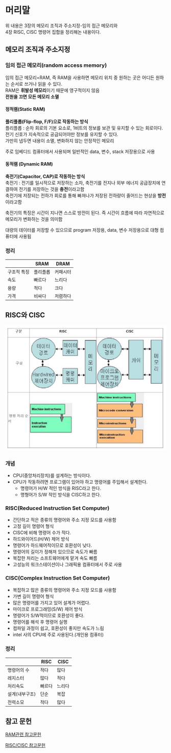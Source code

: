 # 머리말
위 내용은 3장의 메모리 조직과 주소지정-임의 접근 메모리와<br/>
4장 RISC, CISC 명령어 집합을 정리해논 내용이다.<br/>

## 메모리 조직과 주소지정
### 임의 접근 메모리(random access memory)
임의 접근 메모리=RAM, 즉 RAM을 사용하면 메모리 위치 중 원하는 곳은 어디든 원하는 순서로 쓰거나 읽을 수 있다.<br/>
RAM은 **휘발성 메모리**이기 때문에 영구적이지 않음<br/>
**전원을 끄면 모든 메모리 소멸**<br/>

#### 정적램(Static RAM)
**플리플롭(Flip-flop, F/F)으로 작동하는 방식**<br/>
플리플롭 : 순차 회로의 기본 요소로, 1비트의 정보를 보관 및 유지할 수 있는 회로이다. 전기 신호가 지속적으로 공급되어야만 정보를 유지할 수 있다.<br/>
가만히 냅두면 내용이 소멸, 변화하지 않는 안정적인 메모리<br/>

주로 임베디드 컴퓨터에서 사용되며 일반적인 data, 변수, stack 저장용으로 사용<br/>


#### 동적램 (Dynamic RAM)
**축전기(Capacitor, CAP)로 작동하는 방식**<br/>
축전기 : 전기를 일시적으로 저장하는 소자, 축전기를 전지나 외부 에너지 공급장치에 연결하여 전기를 저장하는 것을 **충전**이라고함<br/>
축전기에 저장되는 전하가 회로를 통해 빠져나가 저장된 전하량이 줄어드는 현상을 **방전**이라고함<br/>

축전기의 특징은 시간이 지나면 스스로 방전이 된다. 즉 시간이 흐름에 따라 자연적으로 메모리가 변화하는 것을 의미함<br/>

대량의 데이터를 저장할 수 있으므로 program 저장용, data, 변수 저장용으로 대형 컴퓨터에 사용됨<br/>

### 정리
|   | SRAM | DRAM |
|---|------|------|
| 구조적 특징 |  플리플롭  |  커패시터    |
| 속도 | 빠르다    | 느리다   |
| 용량 | 적다    | 크다    |
| 가격 | 비싸다    | 저렴하다    |


## RISC와 CISC
![RISC,CISC구성](asset/RISC&CISC.PNG)

### 개념
- CPU(중앙처리장치)를 설계하는 방식이다.
- CPU가 작동하려면 프로그램이 있어야 하고 명령어를 주입해서 설계한다.
   - 명령어가 H/W 적인 방식을 RISC라고 한다.
   - 명형어가 S/W 적인 방식을 CISC하고 한다.

### RISC(Reduced Instruction Set Computer)
- 간단하고 적은 종류의 명령어와 주소 지정 모드를 사용함
- 고정 길이 명령어 형식
- CISC에 비해 명령어 수가 적다.
- 하드와이어드(H/W) 제어 방식
- 명령어가 하드웨어적이므로 호환성이 낮다.
- 명령어의 길이가 정해져 있으므로 속도가 빠름
- 복잡한 처리는 소프트웨어에게 맡겨 속도 빠름
- 고성능의 워크스테이션이나 그래픽용 컴퓨터에서 주로 사용

### CISC(Complex Instruction Set Computer)
- 복잡하고 많은 종류의 명령어와 주소 지정 모드를 사용함
- 가변 길이 명령어 형식
- 많은 명령어를 가지고 있어 설계가 어렵다.
- 마이크로 프로그래밍(S/W) 제어 방식
- 명령어가 S/W적이므로 호환성이 좋다.
- 명령어를 해석 후 명령어 실행
- 컴파일 과정이 쉽고, 호환성이 좋지만 속도가 느림
- intel 사의 CPU에 주로 사용된다.(개인용 컴퓨터)


### 정리

|   | RISC | CISC |
|---|------|------|
| 명령어의 수 |   적다  | 많다    |
| 레지스터 | 많다   | 적다    |
| 처리속도 | 빠르다    | 느리다    |
| 설계(내부구조) | 단순    | 복잡    |
| 전력소모  |  적다    |   많다   |



## 참고 문헌

[RAM관련 참고문헌](https://m.blog.naver.com/ycpiglet/221984934010)

[RISC/CISC 참고문헌](https://velog.io/@kjw2298/CISC-RISC-%EA%B0%9C%EB%85%90-%EB%B0%8F-%EC%B0%A8%EC%9D%B4)